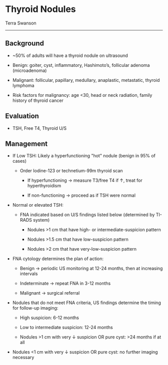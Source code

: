 # Thyroid Nodules 

Terra Swanson

--- 

## Background

- ~50% of adults will have a thyroid nodule on ultrasound

- Benign: goiter, cyst, inflammatory, Hashimoto’s, follicular adenoma (microadenoma)

- Malignant: follicular, papillary, medullary, anaplastic, metastatic, thyroid lymphoma

- Risk factors for malignancy: age <30, head or neck radiation, family history of thyroid cancer

## Evaluation

- TSH, Free T4, Thyroid U/S

## Management

- If Low TSH: Likely a hyperfunctioning "hot" nodule (benign in 95% of cases)

    - Order Iodine-123 or technetium-99m thyroid scan

        - If hyperfunctioning → measure T3/free T4 if ↑, treat for hyperthyroidism

        - If non-functioning → proceed as if TSH were normal

- Normal or elevated TSH:

    - FNA indicated based on U/S findings listed below (determined by TI-RADS system)

        - Nodules >1 cm that have high- or intermediate-suspicion pattern

        - Nodules >1.5 cm that have low-suspicion pattern

        - Nodules >2 cm that have very-low-suspicion pattern

- FNA cytology determines the plan of action:

    - Benign → periodic US monitoring at 12-24 months, then at increasing intervals

    - Indeterminate → repeat FNA in 3-12 months

    - Malignant → surgical referral

- Nodules that do not meet FNA criteria, US findings determine the timing for follow-up imaging:

    - High suspicion: 6-12 months

    - Low to intermediate suspicion: 12-24 months

    - Nodules >1 cm with very ↓ suspicion OR pure cyst: >24 months if at all

- Nodules <1 cm with very ↓ suspicion OR pure cyst: no further imaging necessary

